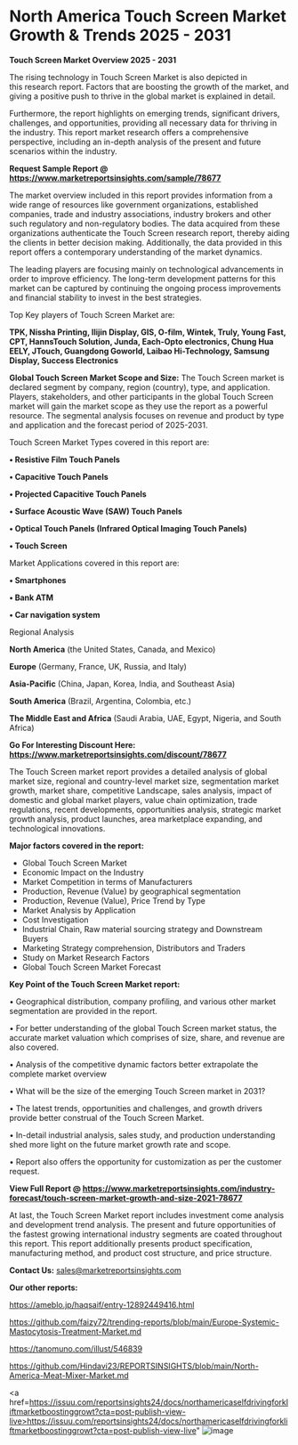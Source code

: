 # North America Touch Screen Market Growth & Trends 2025 - 2031

<Strong> Touch Screen Market Overview 2025 - 2031</strong>

The rising technology in Touch Screen Market is also depicted in this research report. Factors that are boosting the growth of the market, and giving a positive push to thrive in the global market is explained in detail.

Furthermore, the report highlights on emerging trends, significant drivers, challenges, and opportunities, providing all necessary data for thriving in the industry. This report market research offers a comprehensive perspective, including an in-depth analysis of the present and future scenarios within the industry.

<strong>Request Sample Report @ <a href=https://www.marketreportsinsights.com/sample/78677>https://www.marketreportsinsights.com/sample/78677</a></strong>

The market overview included in this report provides information from a wide range of resources like government organizations, established companies, trade and industry associations, industry brokers and other such regulatory and non-regulatory bodies. The data acquired from these organizations authenticate the Touch Screen research report, thereby aiding the clients in better decision making. Additionally, the data provided in this report offers a contemporary understanding of the market dynamics.

The leading players are focusing mainly on technological advancements in order to improve efficiency. The long-term development patterns for this market can be captured by continuing the ongoing process improvements and financial stability to invest in the best strategies.

Top Key players of Touch Screen Market are:

<strong>TPK, Nissha Printing, Ilijin Display, GIS, O-film, Wintek, Truly, Young Fast, CPT, HannsTouch Solution, Junda, Each-Opto electronics, Chung Hua EELY, JTouch, Guangdong Goworld, Laibao Hi-Technology, Samsung Display, Success Electronics</strong>

<strong><b>Global Touch Screen Market Scope and Size:</b></strong>
The Touch Screen market is declared segment by company, region (country), type, and application. Players, stakeholders, and other participants in the global Touch Screen market will gain the market scope as they use the report as a powerful resource. The segmental analysis focuses on revenue and product by type and application and the forecast period of 2025-2031.

Touch Screen Market Types covered in this report are:

<strong>• Resistive Film Touch Panels

• Capacitive Touch Panels

• Projected Capacitive Touch Panels

• Surface Acoustic Wave (SAW) Touch Panels

• Optical Touch Panels (Infrared Optical Imaging Touch Panels)

• Touch Screen</strong>

Market Applications covered in this report are:

<strong>• Smartphones

• Bank ATM

• Car navigation system</strong> 

Regional Analysis

<strong>North America</strong> (the United States, Canada, and Mexico)

<strong>Europe</strong> (Germany, France, UK, Russia, and Italy)

<strong>Asia-Pacific</strong> (China, Japan, Korea, India, and Southeast Asia)

<strong>South America</strong> (Brazil, Argentina, Colombia, etc.)

<strong>The Middle East and Africa</strong> (Saudi Arabia, UAE, Egypt, Nigeria, and South Africa)

<strong>Go For Interesting Discount Here: <a href=https://www.marketreportsinsights.com/discount/78677>https://www.marketreportsinsights.com/discount/78677</a></strong>

The Touch Screen market report provides a detailed analysis of global market size, regional and country-level market size, segmentation market growth, market share, competitive Landscape, sales analysis, impact of domestic and global market players, value chain optimization, trade regulations, recent developments, opportunities analysis, strategic market growth analysis, product launches, area marketplace expanding, and technological innovations.

<strong><b>Major factors covered in the report:</b></strong>
<ul>
  <li>Global Touch Screen Market </li>
  <li>Economic Impact on the Industry</li>
  <li>Market Competition in terms of Manufacturers</li>
  <li>Production, Revenue (Value) by geographical segmentation</li>
  <li>Production, Revenue (Value), Price Trend by Type</li>
  <li>Market Analysis by Application</li>
  <li>Cost Investigation</li>
  <li>Industrial Chain, Raw material sourcing strategy and Downstream Buyers</li>
  <li>Marketing Strategy comprehension, Distributors and Traders</li>
  <li>Study on Market Research Factors</li>
  <li>Global Touch Screen Market Forecast</li>
</ul>

<strong><b>Key Point of the Touch Screen Market report:</b></strong>

• Geographical distribution, company profiling, and various other market segmentation are provided in the report.

• For better understanding of the global Touch Screen market status, the accurate market valuation which comprises of size, share, and revenue are also covered.

• Analysis of the competitive dynamic factors better extrapolate the complete market overview

• What will be the size of the emerging Touch Screen market in 2031?

• The latest trends, opportunities and challenges, and growth drivers provide better construal of the Touch Screen Market.

• In-detail industrial analysis, sales study, and production understanding shed more light on the future market growth rate and scope.

• Report also offers the opportunity for customization as per the customer request.

<strong><b>View Full Report @ <a href=https://www.marketreportsinsights.com/industry-forecast/touch-screen-market-growth-and-size-2021-78677>https://www.marketreportsinsights.com/industry-forecast/touch-screen-market-growth-and-size-2021-78677</a></b></strong>


At last, the Touch Screen Market report includes investment come analysis and development trend analysis. The present and future opportunities of the fastest growing international industry segments are coated throughout this report. This report additionally presents product specification, manufacturing method, and product cost structure, and price structure.

<strong>Contact Us:</strong>
sales@marketreportsinsights.com

<strong>Our other reports:</strong>

<a href=https://ameblo.jp/haqsaif/entry-12892449416.html>https://ameblo.jp/haqsaif/entry-12892449416.html</a>

<a href=https://github.com/faizy72/trending-reports/blob/main/Europe-Systemic-Mastocytosis-Treatment-Market.md>https://github.com/faizy72/trending-reports/blob/main/Europe-Systemic-Mastocytosis-Treatment-Market.md</a>

<a href=https://tanomuno.com/illust/546839>https://tanomuno.com/illust/546839</a>

<a href=https://github.com/Hindavi23/REPORTSINSIGHTS/blob/main/North-America-Meat-Mixer-Market.md>https://github.com/Hindavi23/REPORTSINSIGHTS/blob/main/North-America-Meat-Mixer-Market.md</a>

<a href=https://issuu.com/reportsinsights24/docs/northamericaselfdrivingforkliftmarketboostinggrowt?cta=post-publish-view-live>https://issuu.com/reportsinsights24/docs/northamericaselfdrivingforkliftmarketboostinggrowt?cta=post-publish-view-live</a>"
![image](https://github.com/user-attachments/assets/90a7f115-3122-4e99-9b2f-7ed72f737b15)
